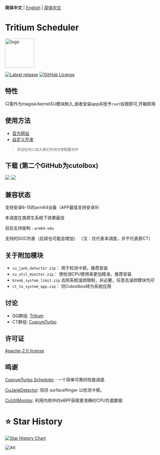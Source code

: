 **简体中文** | [English](README_EN.md) | [简体中文](README.md)

# Tritium Scheduler


<img src="https://img.nightrainmilkyway.cn/img/202410231543636.png" style="width: 96px;" alt="logo">

[![Latest release](https://img.shields.io/github/v/release/TimeBreeze/Tritium?label=Release&logo=github)](https://github.com/TimeBreeze/Tritium/releases/latest) [![GitHub License](https://img.shields.io/github/license/TimeBreeze/Tritium?logo=gnu)](/LICENSE)

## 特性
 
 只需作为magisk/kernelSU模块刷入,或者安装app并授予`root`权限即可,开箱即用

## 使用方法
- [官方网站](https://tritium.nightrainmilkyway.cn/)
- [自定义开发](https://tritium.nightrainmilkyway.cn/guide/Customize)
 
> `欢迎任何人加入我们共同分享配置文件`
  
## 下载 (第二个GitHub为cutolbox)


[![](https://img.nightrainmilkyway.cn/img/202412012147430.svg)](http://one.yumeyuka.cn/)
[![](https://img.nightrainmilkyway.cn/img/202412012125310.svg)](https://github.com/chenzyadb/CuprumTurbo-Scheduler/releases)

## 兼容状态

支持安卓6-15的arm64设备（APP最低支持安卓9）

本调度在类原生系统下效果最佳

目前支持架构 : `arm64-v8a` 

支持的SOC列表（后续也可能会增加）
（注：仅代表本调度，并不代表原CT）

## 关于附加模块   
* `cu_jank_detector.zip`： 用于检测卡顿，推荐安装
* `cu_util_monitor.zip`：  使检测CPU使用率更加精准，推荐安装
* `break_system_limit.zip` 去除系统温控限制，非必要，任意去温控模块均可
* `ct_to_system_app.zip`：  将Cutoolbox转为系统应用


## 讨论

- QQ群组: [Tritium](https://qm.qq.com/q/rFzx3jszXU)
- CT群组: [CuprumTurbo](https://qm.qq.com/q/RTavCcOgAm)
## 许可证

[Apache-2.0 license](https://github.com/TimeBreeze/Tritium/blob/main/LICENSE)

## 鸣谢

[CuprumTurbo Scheduler](https://github.com/chenzyadb/CuprumTurbo-Scheduler) : 一个简单可靠的性能调度.

[CuJankDetector](https://github.com/chenzyadb/CuJankDetector): 钩住 surfaceflinger 以检测卡顿。

[CuUtilMonitor](https://github.com/chenzyadb/CuUtilMonitor): 利用内核中的eBPF获取更准确的CPU负载数据

# ⭐ Star History

[![Star History Chart](https://api.star-history.com/svg?repos=TimeBreeze/Tritium&type=Timeline)](https://star-history.com/#TimeBreeze/Tritium&Timeline)

![Alt](https://repobeats.axiom.co/api/embed/15fccaacef7bdef095601fd00bacceffc90b3d87.svg)

